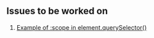 ## Issues to be worked on

1. [Example of :scope in element.querySelector()](https://github.com/mdn/content/issues/6676)
